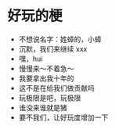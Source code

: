 # 好玩的梗

- 不想说名字：姓蟑的，小蟑
- 沉默，我们来继续 xxx
- 嘿，hui
- 慢慢来～不着急～
- 我要拿出我十年的
- 这不是在给我们做贡献吗
- 玩极限是吧，玩极限
- 谁没来谁就是猪
- 要不我们，让好玩度增加一下
